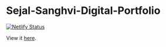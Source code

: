 # Sejal-Sanghvi-Digital-Portfolio

[![Netlify Status](https://api.netlify.com/api/v1/badges/38ba8839-0499-435f-a9e9-9a9c0a7cd607/deploy-status)](https://app.netlify.com/sites/sejalsanghvi/deploys)

View it [here](https://sage-saga.netlify.app/).
